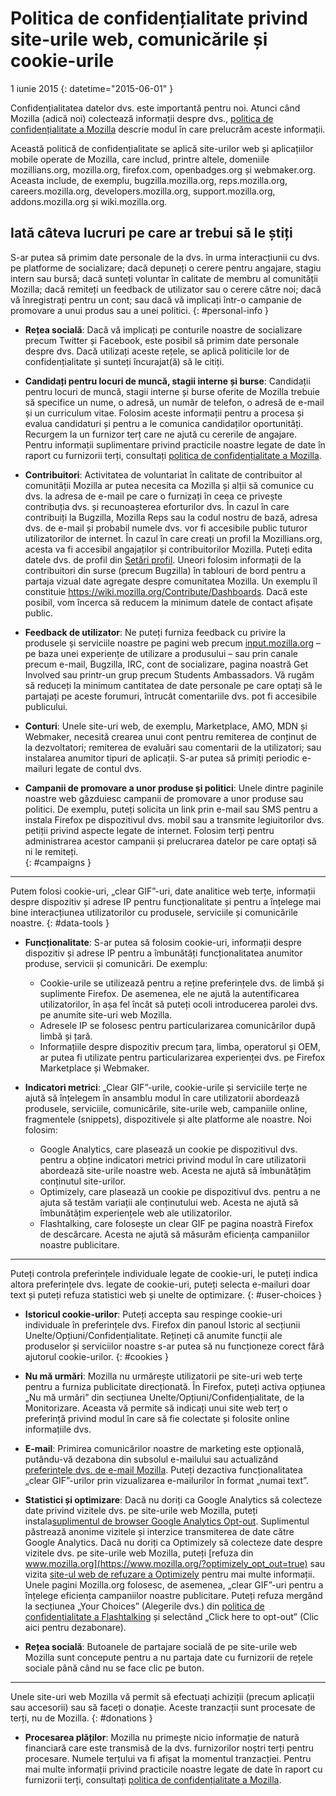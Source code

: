 # Politica de confidențialitate privind site-urile web, comunicările și cookie-urile

1 iunie 2015
{: datetime="2015-06-01" }

Confidențialitatea datelor dvs. este importantă pentru noi. Atunci când Mozilla (adică noi) colectează informații despre dvs., [politica de confidențialitate a Mozilla](https://www.mozilla.org/privacy/) descrie modul în care prelucrăm aceste informații.

Această politică de confidențialitate se aplică site-urilor web și aplicațiilor mobile operate de Mozilla, care includ, printre altele, domeniile mozillians.org, mozilla.org, firefox.com, openbadges.org și webmaker.org. Aceasta include, de exemplu, bugzilla.mozilla.org, reps.mozilla.org, careers.mozilla.org, developers.mozilla.org, support.mozilla.org, addons.mozilla.org și wiki.mozilla.org.

## Iată câteva lucruri pe care ar trebui să le știți

S-ar putea să primim date personale de la dvs. în urma interacțiunii cu dvs. pe platforme de socializare; dacă depuneți o cerere pentru angajare, stagiu intern sau bursă; dacă sunteți voluntar în calitate de membru al comunității Mozilla; dacă remiteți un feedback de utilizator sau o cerere către noi; dacă vă înregistrați pentru un cont; sau dacă vă implicați într-o campanie de promovare a unui produs sau a unei politici. 
{: #personal-info }

* **Rețea socială**: Dacă vă implicați pe conturile noastre de socializare precum Twitter și Facebook, este posibil să primim date personale despre dvs. Dacă utilizați aceste rețele, se aplică politicile lor de confidențialitate și sunteți încurajat(ă) să le citiți.

* **Candidați pentru locuri de muncă, stagii interne și burse**: Candidații pentru locuri de muncă, stagii interne și burse oferite de Mozilla trebuie să specifice un nume, o adresă, un număr de telefon, o adresă de e-mail și un curriculum vitae. Folosim aceste informații pentru a procesa și evalua candidaturi și pentru a le comunica candidaților oportunități. Recurgem la un furnizor terț care ne ajută cu cererile de angajare. Pentru informații suplimentare privind practicile noastre legate de date în raport cu furnizorii terți, consultați [politica de confidențialitate a Mozilla](https://www.mozilla.org/privacy/).

* **Contribuitori**: Activitatea de voluntariat în calitate de contribuitor al comunității Mozilla ar putea necesita ca Mozilla și alții să comunice cu dvs. la adresa de e-mail pe care o furnizați în ceea ce privește contribuția dvs. și recunoașterea eforturilor dvs. În cazul în care contribuiți la Bugzilla, Mozilla Reps sau la codul nostru de bază, adresa dvs. de e-mail și probabil numele dvs. vor fi accesibile public tuturor utilizatorilor de internet. În cazul în care creați un profil la Mozillians.org, acesta va fi accesibil angajaților și contribuitorilor Mozilla. Puteți edita datele dvs. de profil din [Setări profil](https://mozillians.org/user/edit). Uneori folosim informații de la contribuitori din surse (precum Bugzilla) în tablouri de bord pentru a partaja vizual date agregate despre comunitatea Mozilla. Un exemplu îl constituie <https://wiki.mozilla.org/Contribute/Dashboards>. Dacă este posibil, vom încerca să reducem la minimum datele de contact afișate public.

* **Feedback de utilizator**:  Ne puteți furniza feedback cu privire la produsele și serviciile noastre pe pagini web precum [input.mozilla.org](https://input.mozilla.org/) – pe baza unei experiențe de utilizare a produsului – sau prin canale precum e-mail, Bugzilla, IRC, cont de socializare, pagina noastră Get Involved sau printr-un grup precum Students Ambassadors. Vă rugăm să reduceți la minimum cantitatea de date personale pe care optați să le partajați pe aceste forumuri, întrucât comentariile dvs. pot fi accesibile publicului.

* **Conturi**: Unele site-uri web, de exemplu, Marketplace, AMO, MDN și Webmaker, necesită crearea unui cont pentru remiterea de conținut de la dezvoltatori; remiterea de evaluări sau comentarii de la utilizatori; sau instalarea anumitor tipuri de aplicații.  S-ar putea să primiți periodic e-mailuri legate de contul dvs. 

* **Campanii de promovare a unor produse și politici**:  Unele dintre paginile noastre web găzduiesc campanii de promovare a unor produse sau politici. De exemplu, puteți solicita un link prin e-mail sau SMS pentru a instala Firefox pe dispozitivul dvs. mobil sau a transmite legiuitorilor dvs. petiții privind aspecte legate de internet. Folosim terți pentru administrarea acestor campanii și prelucrarea datelor pe care optați să ni le remiteți.  
{: #campaigns }

---------------------------------------

Putem folosi cookie-uri, „clear GIF”-uri, date analitice web terțe, informații despre dispozitiv și adrese IP pentru funcționalitate și pentru a înțelege mai bine interacțiunea utilizatorilor cu produsele, serviciile și comunicările noastre. 
{: #data-tools }

* **Funcționalitate**: S-ar putea să folosim cookie-uri, informații despre dispozitiv și adrese IP pentru a îmbunătăți funcționalitatea anumitor produse, servicii și comunicări. De exemplu:
  * Cookie-urile se utilizează pentru a reține preferințele dvs. de limbă și suplimente Firefox. De asemenea, ele ne ajută la autentificarea utilizatorilor, în așa fel încât să puteți ocoli introducerea parolei dvs. pe anumite site-uri web Mozilla.  
  * Adresele IP se folosesc pentru particularizarea comunicărilor după limbă și țară.  
  * Informațiile despre dispozitiv precum țara, limba, operatorul și OEM, ar putea fi utilizate pentru particularizarea experienței dvs. pe Firefox Marketplace și Webmaker.

* **Indicatori metrici**: „Clear GIF”-urile, cookie-urile și serviciile terțe ne ajută să înțelegem în ansamblu modul în care utilizatorii abordează produsele, serviciile, comunicările, site-urile web, campaniile online, fragmentele (snippets), dispozitivele și alte platforme ale noastre. Noi folosim:
    * Google Analytics, care plasează un cookie pe dispozitivul dvs. pentru a obține indicatori metrici privind modul în care utilizatorii abordează site-urile noastre web.      Acesta ne ajută să îmbunătățim conținutul site-urilor.  
    * Optimizely, care plasează un cookie pe dispozitivul dvs. pentru a ne ajuta să testăm variații ale conținutului web.  Acesta ne ajută să îmbunătățim experiențele web ale utilizatorilor.
    * Flashtalking, care folosește un clear GIF pe pagina noastră Firefox de descărcare.  Acesta ne ajută să măsurăm eficiența campaniilor noastre publicitare.

---------------------------------------

Puteți controla preferințele individuale legate de cookie-uri, le puteți indica altora preferințele dvs. legate de cookie-uri, puteți selecta e-mailuri doar text și puteți refuza statistici web și unelte de optimizare. 
{: #user-choices }

* **Istoricul cookie-urilor**: Puteți accepta sau respinge cookie-uri individuale în preferințele dvs. Firefox din panoul Istoric al secțiunii Unelte/Opțiuni/Confidențialitate. Rețineți că anumite funcții ale produselor și serviciilor noastre s-ar putea să nu funcționeze corect fără ajutorul cookie-urilor.
{: #cookies }

* **Nu mă urmări**: Mozilla nu urmărește utilizatorii pe site-uri web terțe pentru a furniza publicitate direcționată.  În Firefox, puteți activa opțiunea „Nu mă urmări” din secțiunea Unelte/Opțiuni/Confidențialitate, de la Monitorizare. Aceasta vă permite să indicați unui site web terț o preferință privind modul în care să fie colectate și folosite online informațiile dvs.

* **E-mail**: Primirea comunicărilor noastre de marketing este opțională, putându-vă dezabona din subsolul e-mailului sau actualizând [preferințele dvs. de e-mail Mozilla](https://www.mozilla.org/newsletter/recovery/). Puteți dezactiva funcționalitatea „clear GIF”-urilor prin vizualizarea e-mailurilor în format „numai text”.

* **Statistici și optimizare**: Dacă nu doriți ca Google Analytics să colecteze date privind vizitele dvs. pe site-urile web Mozilla, puteți instala[suplimentul de browser Google Analytics Opt-out](https://tools.google.com/dlpage/gaoptout). Suplimentul păstrează anonime vizitele și interzice transmiterea de date către Google Analytics.
Dacă nu doriți ca Optimizely să colecteze date despre vizitele dvs. pe site-urile web Mozilla, puteți [refuza din www.mozilla.org](https://www.mozilla.org/?optimizely_opt_out=true) sau vizita [site-ul web de refuzare a Optimizely](https://www.optimizely.com/opt_out) pentru mai multe informații. Unele pagini Mozilla.org folosesc, de asemenea, „clear GIF”-uri pentru a înțelege eficiența campaniilor noastre publicitare.  Puteți refuza mergând la secțiunea „Your Choices” (Alegerile dvs.) din [politica de confidențialitate a Flashtalking](http://www.flashtalking.com/us/privacypolicy) și selectând „Click here to opt-out” (Clic aici pentru dezabonare).

* **Rețea socială**: Butoanele de partajare socială de pe site-urile web Mozilla sunt concepute pentru a nu partaja date cu furnizorii de rețele sociale până când nu se face clic pe buton.

---------------------------------------

Unele site-uri web Mozilla vă permit să efectuați achiziții (precum aplicații sau accesorii) sau să faceți o donație. Aceste tranzacții sunt procesate de terți, nu de Mozilla. 
{: #donations }

* **Procesarea plăților**:   Mozilla nu primește nicio informație de natură financiară care este transmisă de la dvs. furnizorilor noștri terți pentru procesare. Numele terțului va fi afișat la momentul tranzacției.  Pentru mai multe informații privind practicile noastre legate de date în raport cu furnizorii terți, consultați [politica de confidențialitate a Mozilla](https://www.mozilla.org/privacy/).
